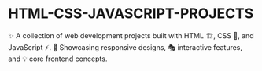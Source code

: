# HTML-CSS-JAVASCRIPT-PROJECTS

✨ A collection of web development projects built with HTML 🏗️, CSS 🎨, and JavaScript ⚡.
📱 Showcasing responsive designs, 🎭 interactive features, and 💡 core frontend concepts.
